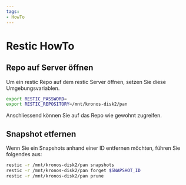 ```yaml
---
tags:
- HowTo
---
```

# Restic HowTo

## Repo auf Server öffnen

Um ein restic Repo auf dem restic Server öffnen, setzen Sie diese Umgebungsvariablen.

```bash
export RESTIC_PASSWORD=
export RESTIC_REPOSITORY=/mnt/kronos-disk2/pan
```

Anschliessend können Sie auf das Repo wie gewohnt zugreifen.

## Snapshot etfernen

Wenn Sie ein Snapshots anhand einer ID entfernen möchten, führen Sie folgendes aus:

```bash
restic -r /mnt/kronos-disk2/pan snapshots
restic -r /mnt/kronos-disk2/pan forget $SNAPSHOT_ID
restic -r /mnt/kronos-disk2/pan prune
```